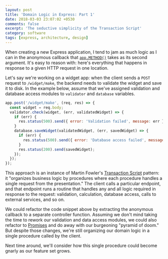 ```yaml
---
layout: post
title: 'Domain Logic in Express: Part 1'
date: 2018-03-03 23:07:02 +0530
comments: false
excerpt: 'The seductive simplicity of the Transaction Script'
category: software
tags: [express, architecture, design]
---
```


When creating a new Express application, I tend to jam as much logic as I can
in the anonymous callback that [`app.METHOD()`](https://expressjs.com/en/4x/api.html#app.METHOD)
takes as its second argument. It's easy to reason with: here's
everything that happens in response to a given HTTP request in one location.

Let's say we're working on a widget app: when the client sends
a `POST` request to `/widget/make`, the backend needs to validate the widget and
save it to disk. In the example below, assume that we've assigned validation and
database access modules to `validator` and `database` variables.

```javascript
app.post('/widget/make', (req, res) => {
  const widget = req.body;
  validator.check(widget, (err, validatedWidget) => {
    if (err) {
      res.status(500).send({ error: 'Validation failed', message: err });
    }
    database.saveWidget(validatedWidget, (err, savedWidget) => {
      if (err) {
        res.status(500).send({ error: 'Database access failed', message: err });
      }
      res.status(200).send(savedWidget);
    });
  });
});
```

This approach is an instance of Martin Fowler's
[Transaction Script](https://martinfowler.com/eaaCatalog/transactionScript.html)
pattern: it "organizes business logic by procedures where each procedure handles
a single request from the presentation." The client calls a particular endpoint,
and that endpoint runs a routine that handles any and all logic
required in response to the request: validation, calculation, database access,
calls to external services, and so on.

We could refactor the code snippet above by extracting the anonymous callback
to a separate controller function. Assuming we don't mind taking the time to
rework our validation and data access modules, we could also refactor to
[Promises](https://developer.mozilla.org/en-US/docs/Web/JavaScript/Reference/Global_Objects/Promise)
and do away with our burgeoning "pyramid of doom." But despite those
changes, we're still organizing our domain logic in a single procedure
called by the client.

Next time around, we'll consider how this single procedure could become
gnarly as our feature set grows.
